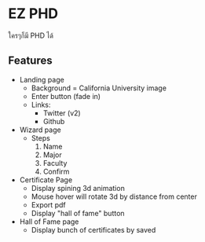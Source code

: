 # EZ PHD

ใครๆก็มี PHD ได้

## Features

- Landing page
  - Background = California University image
  - Enter button (fade in)
  - Links:
    - Twitter (v2)
    - Github
- Wizard page
  - Steps
    1. Name
    2. Major
    3. Faculty
    4. Confirm
- Certificate Page
  - Display spining 3d animation
  - Mouse hover will rotate 3d by distance from center
  - Export pdf
  - Display "hall of fame" button
- Hall of Fame page
  - Display bunch of certificates by saved
